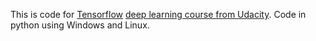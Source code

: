 This is code for [Tensorflow](https://www.tensorflow.org/) [deep learning course from Udacity](https://www.udacity.com/course/deep-learning--ud730). Code in python using  Windows and Linux.

